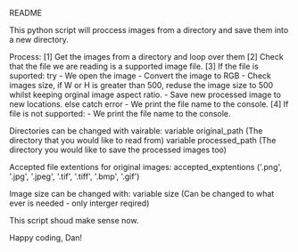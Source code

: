 
README

   This python script will proccess images from a directory and save them into a new directory.

   Process:
      [1] Get the images from a directory and loop over them
      [2] Check that the file we are reading is a supported image file.
      [3] If the file is suported:
         try
            - We open the image
            - Convert the image to RGB
            - Check images size, if W or H is greater than 500, reduse the image size to 500 whilst keeping orginal image aspect ratio.
            - Save new processed image to new locations.
         else catch error
            - We print the file name to the console.
      [4] If file is not supported:
         - We print the file name to the console.

   Directories can be changed with vairable:
      variable original_path (The directory that you would like to read from)
      variable processed_path (The directory you would like to save the processed images too)

   Accepted file extentions for original images:
      accepted_exptentions ('.png', '.jpg', '.jpeg', '.tif', '.tiff', '.bmp', '.gif')

   Image size can be changed with:
      variable size (Can be changed to what ever is needed - only interger reqired)

   This script shoud make sense now.

   Happy coding,
   Dan!

